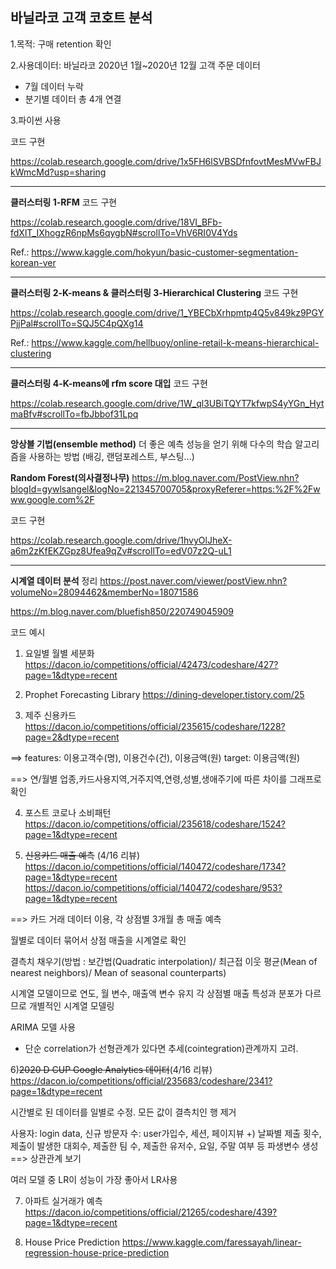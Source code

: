## 바닐라코 고객 코호트 분석
1.목적: 구매 retention 확인

2.사용데이터: 바닐라코 2020년 1월~2020년 12월 고객 주문 데이터
- 7월 데이터 누락
- 분기별 데이터 총 4개 연결

3.파이썬 사용

코드 구현

https://colab.research.google.com/drive/1x5FH6lSVBSDfnfovtMesMVwFBJkWmcMd?usp=sharing


----------
**클러스터링 1-RFM**
코드 구현

https://colab.research.google.com/drive/18VI_BFb-fdXlT_IXhogzR6npMs6qygbN#scrollTo=VhV6RI0V4Yds

Ref.: https://www.kaggle.com/hokyun/basic-customer-segmentation-korean-ver

----------
**클러스터링 2-K-means & 클러스터링 3-Hierarchical Clustering**
코드 구현

https://colab.research.google.com/drive/1_YBECbXrhpmtp4Q5v849kz9PGYPjjPal#scrollTo=SQJ5C4pQXg14

Ref.: https://www.kaggle.com/hellbuoy/online-retail-k-means-hierarchical-clustering

----------
**클러스터링 4-K-means에 rfm score 대입**
코드 구현

https://colab.research.google.com/drive/1W_ql3UBiTQYT7kfwpS4yYGn_HytmaBfv#scrollTo=fbJbbof31Lpq

----------
**앙상블 기법(ensemble method)**
더 좋은 예측 성능을 얻기 위해 다수의 학습 알고리즘을 사용하는 방법
(배깅, 랜덤포레스트, 부스팅...)

**Random Forest(의사결정나무)**
https://m.blog.naver.com/PostView.nhn?blogId=gywlsangel&logNo=221345700705&proxyReferer=https:%2F%2Fwww.google.com%2F

코드 구현

https://colab.research.google.com/drive/1hvyOlJheX-a6m2zKfEKZGpz8Ufea9qZv#scrollTo=edV07z2Q-uL1

----------
**시계열 데이터 분석**
정리
https://post.naver.com/viewer/postView.nhn?volumeNo=28094462&memberNo=18071586

https://m.blog.naver.com/bluefish850/220749045909

코드 예시
1) 요일별 월별 세분화
https://dacon.io/competitions/official/42473/codeshare/427?page=1&dtype=recent

2) Prophet Forecasting Library
https://dining-developer.tistory.com/25

3) 제주 신용카드
https://dacon.io/competitions/official/235615/codeshare/1228?page=2&dtype=recent

==> features: 이용고객수(명), 이용건수(건), 이용금액(원)
target: 이용금액(원)

==> 연/월별 업종,카드사용지역,거주지역,연령,성별,생애주기에 따른 차이를 그래프로 확인


4) 포스트 코로나 소비패턴
https://dacon.io/competitions/official/235618/codeshare/1524?page=1&dtype=recent

5) ~~신용카드 매출 예측~~ (4/16 리뷰)
https://dacon.io/competitions/official/140472/codeshare/1734?page=1&dtype=recent
https://dacon.io/competitions/official/140472/codeshare/953?page=1&dtype=recent

==> 카드 거래 데이터 이용, 각 상점별 3개월 총 매출 예측

월별로 데이터 묶어서 상점 매출을 시계열로 확인

결측치 채우기(방법 : 보간법(Quadratic interpolation)/ 최근접 이웃 평균(Mean of nearest neighbors)/ Mean of seasonal counterparts)

시계열 모델이므로 연도, 월 변수, 매출액 변수 유지
각 상점별 매출 특성과 분포가 다르므로 개별적인 시계열 모델링

ARIMA 모델 사용
- 단순 correlation가 선형관계가 있다면 추세(cointegration)관계까지 고려.



6)~~2020 D CUP Google Analytics 데이터~~(4/16 리뷰)
https://dacon.io/competitions/official/235683/codeshare/2341?page=1&dtype=recent

시간별로 된 데이터를 일별로 수정. 
모든 값이 결측치인 행 제거

사용자: login data, 신규 방문자 수: user가입수,  세션, 페이지뷰
+)
날짜별 제출 횟수, 제출이 발생한 대회수, 제출한 팀 수, 제출한 유저수, 요일, 주말 여부 등 파생변수 생성 ==> 상관관계 보기

여러 모델 중 LR이 성능이 가장 좋아서 LR사용


7) 아파트 실거래가 예측
https://dacon.io/competitions/official/21265/codeshare/439?page=1&dtype=recent

8) House Price Prediction
https://www.kaggle.com/faressayah/linear-regression-house-price-prediction
